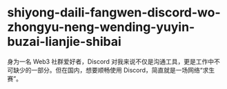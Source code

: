 # shiyong-daili-fangwen-discord-wo-zhongyu-neng-wending-yuyin-buzai-lianjie-shibai
身为一名 Web3 社群爱好者，Discord 对我来说不仅是沟通工具，更是工作中不可缺少的一部分。但在国内，想要顺畅使用 Discord，简直就是一场网络“求生赛”。
